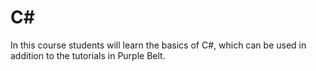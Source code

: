 # C#

In this course students will learn the basics of C#, which can be used in addition to the tutorials in Purple Belt.
